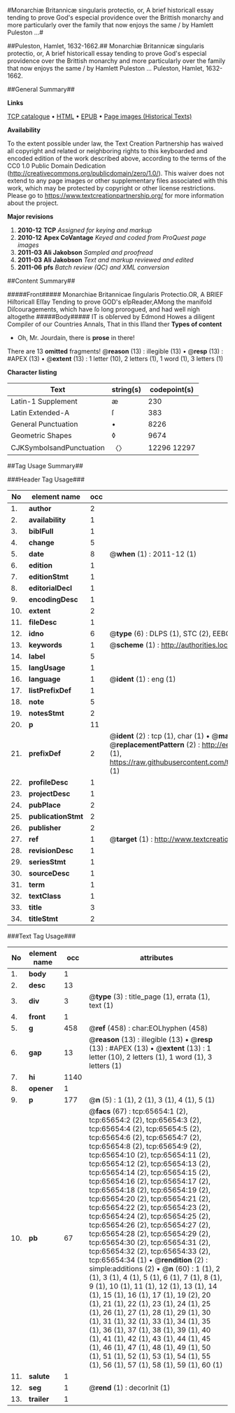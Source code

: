 #Monarchiæ Britannicæ singularis protectio, or, A brief historicall essay tending to prove God's especial providence over the Brittish monarchy and more particularly over the family that now enjoys the same / by Hamlett Puleston ...#

##Puleston, Hamlet, 1632-1662.##
Monarchiæ Britannicæ singularis protectio, or, A brief historicall essay tending to prove God's especial providence over the Brittish monarchy and more particularly over the family that now enjoys the same / by Hamlett Puleston ...
Puleston, Hamlet, 1632-1662.

##General Summary##

**Links**

[TCP catalogue](http://www.ota.ox.ac.uk/tcp/)  • 
[HTML](http://tei.it.ox.ac.uk/tcp/Texts-HTML/free/A56/A56269.html)  • 
[EPUB](http://tei.it.ox.ac.uk/tcp/Texts-EPUB/free/A56/A56269.epub) • 
[Page images (Historical Texts)](https://historicaltexts.jisc.ac.uk/eebo-12680883e)

**Availability**

To the extent possible under law, the Text Creation Partnership has waived all copyright and related or neighboring rights to this keyboarded and encoded edition of the work described above, according to the terms of the CC0 1.0 Public Domain Dedication (http://creativecommons.org/publicdomain/zero/1.0/). This waiver does not extend to any page images or other supplementary files associated with this work, which may be protected by copyright or other license restrictions. Please go to https://www.textcreationpartnership.org/ for more information about the project.

**Major revisions**

1. __2010-12__ __TCP__ *Assigned for keying and markup*
1. __2010-12__ __Apex CoVantage__ *Keyed and coded from ProQuest page images*
1. __2011-03__ __Ali Jakobson__ *Sampled and proofread*
1. __2011-03__ __Ali Jakobson__ *Text and markup reviewed and edited*
1. __2011-06__ __pfs__ *Batch review (QC) and XML conversion*

##Content Summary##

#####Front#####
Monarchiae Britannicae ſingularis Protectio.OR, A BRIEF Hiſtoricall Eſſay Tending to prove GOD's eſpReader,AMong the manifold Diſcouragements, which have ſo long prorogued, and had well nigh altogethe
#####Body#####
IT is obſerved by Edmond Howes a diligent Compiler of our Countries Annals, That in this Iſland ther
**Types of content**

  * Oh, Mr. Jourdain, there is **prose** in there!

There are 13 **omitted** fragments! 
 @__reason__ (13) : illegible (13)  •  @__resp__ (13) : #APEX (13)  •  @__extent__ (13) : 1 letter (10), 2 letters (1), 1 word (1), 3 letters (1)

**Character listing**


|Text|string(s)|codepoint(s)|
|---|---|---|
|Latin-1 Supplement|æ|230|
|Latin Extended-A|ſ|383|
|General Punctuation|•|8226|
|Geometric Shapes|◊|9674|
|CJKSymbolsandPunctuation|〈〉|12296 12297|

##Tag Usage Summary##

###Header Tag Usage###

|No|element name|occ|attributes|
|---|---|---|---|
|1.|__author__|2||
|2.|__availability__|1||
|3.|__biblFull__|1||
|4.|__change__|5||
|5.|__date__|8| @__when__ (1) : 2011-12 (1)|
|6.|__edition__|1||
|7.|__editionStmt__|1||
|8.|__editorialDecl__|1||
|9.|__encodingDesc__|1||
|10.|__extent__|2||
|11.|__fileDesc__|1||
|12.|__idno__|6| @__type__ (6) : DLPS (1), STC (2), EEBO-CITATION (1), OCLC (1), VID (1)|
|13.|__keywords__|1| @__scheme__ (1) : http://authorities.loc.gov/ (1)|
|14.|__label__|5||
|15.|__langUsage__|1||
|16.|__language__|1| @__ident__ (1) : eng (1)|
|17.|__listPrefixDef__|1||
|18.|__note__|5||
|19.|__notesStmt__|2||
|20.|__p__|11||
|21.|__prefixDef__|2| @__ident__ (2) : tcp (1), char (1)  •  @__matchPattern__ (2) : ([0-9\-]+):([0-9IVX]+) (1), (.+) (1)  •  @__replacementPattern__ (2) : http://eebo.chadwyck.com/downloadtiff?vid=$1&page=$2 (1), https://raw.githubusercontent.com/textcreationpartnership/Texts/master/tcpchars.xml#$1 (1)|
|22.|__profileDesc__|1||
|23.|__projectDesc__|1||
|24.|__pubPlace__|2||
|25.|__publicationStmt__|2||
|26.|__publisher__|2||
|27.|__ref__|1| @__target__ (1) : http://www.textcreationpartnership.org/docs/. (1)|
|28.|__revisionDesc__|1||
|29.|__seriesStmt__|1||
|30.|__sourceDesc__|1||
|31.|__term__|1||
|32.|__textClass__|1||
|33.|__title__|3||
|34.|__titleStmt__|2||


###Text Tag Usage###

|No|element name|occ|attributes|
|---|---|---|---|
|1.|__body__|1||
|2.|__desc__|13||
|3.|__div__|3| @__type__ (3) : title_page (1), errata (1), text (1)|
|4.|__front__|1||
|5.|__g__|458| @__ref__ (458) : char:EOLhyphen (458)|
|6.|__gap__|13| @__reason__ (13) : illegible (13)  •  @__resp__ (13) : #APEX (13)  •  @__extent__ (13) : 1 letter (10), 2 letters (1), 1 word (1), 3 letters (1)|
|7.|__hi__|1140||
|8.|__opener__|1||
|9.|__p__|177| @__n__ (5) : 1 (1), 2 (1), 3 (1), 4 (1), 5 (1)|
|10.|__pb__|67| @__facs__ (67) : tcp:65654:1 (2), tcp:65654:2 (2), tcp:65654:3 (2), tcp:65654:4 (2), tcp:65654:5 (2), tcp:65654:6 (2), tcp:65654:7 (2), tcp:65654:8 (2), tcp:65654:9 (2), tcp:65654:10 (2), tcp:65654:11 (2), tcp:65654:12 (2), tcp:65654:13 (2), tcp:65654:14 (2), tcp:65654:15 (2), tcp:65654:16 (2), tcp:65654:17 (2), tcp:65654:18 (2), tcp:65654:19 (2), tcp:65654:20 (2), tcp:65654:21 (2), tcp:65654:22 (2), tcp:65654:23 (2), tcp:65654:24 (2), tcp:65654:25 (2), tcp:65654:26 (2), tcp:65654:27 (2), tcp:65654:28 (2), tcp:65654:29 (2), tcp:65654:30 (2), tcp:65654:31 (2), tcp:65654:32 (2), tcp:65654:33 (2), tcp:65654:34 (1)  •  @__rendition__ (2) : simple:additions (2)  •  @__n__ (60) : 1 (1), 2 (1), 3 (1), 4 (1), 5 (1), 6 (1), 7 (1), 8 (1), 9 (1), 10 (1), 11 (1), 12 (1), 13 (1), 14 (1), 15 (1), 16 (1), 17 (1), 19 (2), 20 (1), 21 (1), 22 (1), 23 (1), 24 (1), 25 (1), 26 (1), 27 (1), 28 (1), 29 (1), 30 (1), 31 (1), 32 (1), 33 (1), 34 (1), 35 (1), 36 (1), 37 (1), 38 (1), 39 (1), 40 (1), 41 (1), 42 (1), 43 (1), 44 (1), 45 (1), 46 (1), 47 (1), 48 (1), 49 (1), 50 (1), 51 (1), 52 (1), 53 (1), 54 (1), 55 (1), 56 (1), 57 (1), 58 (1), 59 (1), 60 (1)|
|11.|__salute__|1||
|12.|__seg__|1| @__rend__ (1) : decorInit (1)|
|13.|__trailer__|1||
